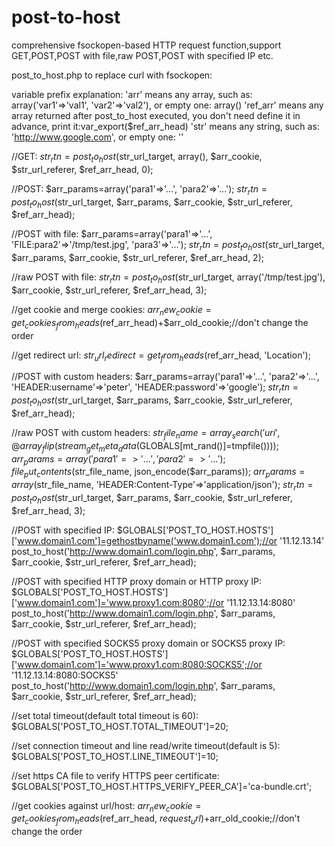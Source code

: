 post-to-host
============

comprehensive fsockopen-based HTTP request function,support GET,POST,POST with file,raw POST,POST with specified IP etc.

post_to_host.php to replace curl with fsockopen:

variable prefix explanation:
    'arr' means any array, such as: array('var1'=>'val1', 'var2'=>'val2'), or empty one: array()
    'ref_arr' means any array returned after post_to_host executed, you don't need define it in advance, print it:var_export($ref_arr_head)
    'str' means any string, such as: 'http://www.google.com', or empty one: ''


//GET:
    $str_rtn=post_to_host($str_url_target, array(), $arr_cookie, $str_url_referer, $ref_arr_head, 0);

//POST:
    $arr_params=array('para1'=>'...', 'para2'=>'...');
    $str_rtn=post_to_host($str_url_target, $arr_params, $arr_cookie, $str_url_referer, $ref_arr_head);

//POST with file:
    $arr_params=array('para1'=>'...', 'FILE:para2'=>'/tmp/test.jpg', 'para3'=>'...');
    $str_rtn=post_to_host($str_url_target, $arr_params, $arr_cookie, $str_url_referer, $ref_arr_head, 2);

//raw POST with file:
    $str_rtn=post_to_host($str_url_target, array('/tmp/test.jpg'), $arr_cookie, $str_url_referer, $ref_arr_head, 3);

//get cookie and merge cookies:
    $arr_new_cookie=get_cookies_from_heads($ref_arr_head)+$arr_old_cookie;//don't change the order

//get redirect url:
    $str_url_redirect=get_from_heads($ref_arr_head, 'Location');

//POST with custom headers:
    $arr_params=array('para1'=>'...', 'para2'=>'...', 'HEADER:username'=>'peter', 'HEADER:password'=>'google');
    $str_rtn=post_to_host($str_url_target, $arr_params, $arr_cookie, $str_url_referer, $ref_arr_head);

//raw POST with custom headers:
    $str_file_name=array_search('uri', @array_flip(stream_get_meta_data($GLOBALS[mt_rand()]=tmpfile())));
    $arr_params=array('para1'=>'...', 'para2'=>'...');
file_put_contents($str_file_name, json_encode($arr_params));
    $arr_params=array($str_file_name, 'HEADER:Content-Type'=>'application/json');
    $str_rtn=post_to_host($str_url_target, $arr_params, $arr_cookie, $str_url_referer, $ref_arr_head, 3);

//POST with specified IP:
    $GLOBALS['POST_TO_HOST.HOSTS']['www.domain1.com']=gethostbyname('www.domain1.com');//or '11.12.13.14'
post_to_host('http://www.domain1.com/login.php', $arr_params, $arr_cookie, $str_url_referer, $ref_arr_head);

//POST with specified HTTP proxy domain or HTTP proxy IP:
    $GLOBALS['POST_TO_HOST.HOSTS']['www.domain1.com']='www.proxy1.com:8080';//or '11.12.13.14:8080'
post_to_host('http://www.domain1.com/login.php', $arr_params, $arr_cookie, $str_url_referer, $ref_arr_head);

//POST with specified SOCKS5 proxy domain or SOCKS5 proxy IP:
    $GLOBALS['POST_TO_HOST.HOSTS']['www.domain1.com']='www.proxy1.com:8080:SOCKS5';//or '11.12.13.14:8080:SOCKS5'
post_to_host('http://www.domain1.com/login.php', $arr_params, $arr_cookie, $str_url_referer, $ref_arr_head);

//set total timeout(default total timeout is 60):
    $GLOBALS['POST_TO_HOST.TOTAL_TIMEOUT']=20;

//set connection timeout and line read/write timeout(default is 5):
    $GLOBALS['POST_TO_HOST.LINE_TIMEOUT']=10;

//set https CA file to verify HTTPS peer certificate:
    $GLOBALS['POST_TO_HOST.HTTPS_VERIFY_PEER_CA']='ca-bundle.crt';

//get cookies against url/host:
    $arr_new_cookie=get_cookies_from_heads($ref_arr_head, $request_url)+$arr_old_cookie;//don't change the order

